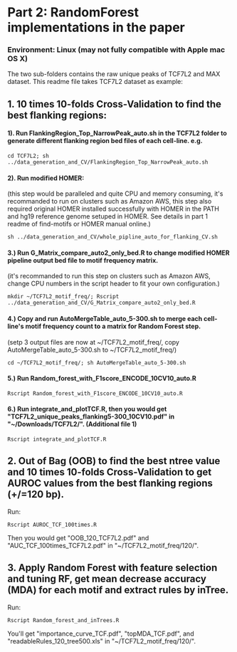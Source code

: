 # Part 2: RandomForest implementations in the paper 

### Environment: Linux (may not fully compatible with Apple mac OS X)

The two sub-folders contains the raw unique peaks of TCF7L2 and MAX dataset. This readme file takes TCF7L2 dataset as example:

## 1. 10 times 10-folds Cross-Validation to find the best flanking regions:

#### 1). Run FlankingRegion_Top_NarrowPeak_auto.sh in the TCF7L2 folder to generate different flanking region bed files of each cell-line.   e.g. 

```
cd TCF7L2; sh ../data_generation_and_CV/FlankingRegion_Top_NarrowPeak_auto.sh
```
#### 2). Run modified HOMER: 
(this step would be paralleled and quite CPU and memory consuming, it's recommanded to run on clusters such as Amazon AWS, this step also required original HOMER installed successfully with HOMER in the PATH and hg19 reference genome setuped in HOMER. See details in part 1 readme of find-motifs or HOMER manual online.)

```
sh ../data_generation_and_CV/whole_pipline_auto_for_flanking_CV.sh
```

#### 3.) Run G_Matrix_compare_auto2_only_bed.R to change modified HOMER pipeline output bed file to motif frequency matrix. 
(it's recommanded to run this step on clusters such as Amazon AWS, change CPU numbers in the script header to fit your own configuration.)
```
mkdir ~/TCF7L2_motif_freq/; Rscript ../data_generation_and_CV/G_Matrix_compare_auto2_only_bed.R
```
#### 4.) Copy and run AutoMergeTable_auto_5-300.sh to merge each cell-line's motif frequency count to a matrix for Random Forest step. 
(setp 3 output files are now at ~/TCF7L2_motif_freq/, copy AutoMergeTable_auto_5-300.sh to ~/TCF7L2_motif_freq/)
```
cd ~/TCF7L2_motif_freq/; sh AutoMergeTable_auto_5-300.sh
```

#### 5.) Run Random_forest_with_F1score_ENCODE_10CV10_auto.R

```
Rscript Random_forest_with_F1score_ENCODE_10CV10_auto.R
```
#### 6.) Run integrate_and_plotTCF.R, then you would get "TCF7L2_unique_peaks_flanking5-300_10CV10.pdf" in "~/Downloads/TCF7L2/". (Additional file 1)
```
Rscript integrate_and_plotTCF.R
```

## 2. Out of Bag (OOB) to find the best ntree value and 10 times 10-folds Cross-Validation to get AUROC values from the best flanking regions (+/=120 bp).
Run:

```
Rscript AUROC_TCF_100times.R
```
Then you would get "OOB_120_TCF7L2.pdf" and "AUC_TCF_100times_TCF7L2.pdf" in "~/TCF7L2_motif_freq/120/".

## 3. Apply Random Forest with feature selection and tuning RF, get mean decrease accuracy (MDA) for each motif and extract rules by inTree.
Run:

```
Rscript Random_forest_and_inTrees.R
```
You'll get "importance_curve_TCF.pdf", "topMDA_TCF.pdf", and "readableRules_120_tree500.xls" in "~/TCF7L2_motif_freq/120/".



